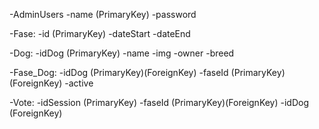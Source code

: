 -AdminUsers
    -name (PrimaryKey)
    -password

-Fase:
    -id (PrimaryKey)
    -dateStart
    -dateEnd

-Dog:
    -idDog (PrimaryKey)
    -name
    -img
    -owner
    -breed

-Fase_Dog: 
    -idDog (PrimaryKey)(ForeignKey)
    -faseId (PrimaryKey)(ForeignKey)
    -active

-Vote:
    -idSession (PrimaryKey)
    -faseId (PrimaryKey)(ForeignKey)
    -idDog (ForeignKey)
